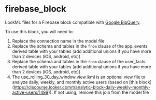 # firebase_block

LookML files for a Firebase block compatible with [Google BigQuery](https://cloud.google.com/solutions/mobile/mobile-firebase-analytics-big-query).

To use this block, you will need to:
1. Replace the connection name in the model file
2. Replace the schema and tables in the `from` clause of the app_events derived table with your tables (add additional unions if you have more than 2 devices (iOS, android, etc))
3. Replace the schema and tables in the `from` clause of the user_facts derived table with your tables (add additional unions if you have more than 2 devices (iOS, android, etc))
4. The use_rolling_30_day_window.view.lkml is an optional view file to analyze daily, weekly, and monthly active users (based on [this block] (https://discourse.looker.com/t/analytic-block-daily-weekly-monthly-active-users/1499)). If not using, remove this join from the model file

